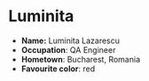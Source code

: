 # Luminita 

- **Name:** Luminita Lazarescu
- **Occupation**: QA Engineer
- **Hometown**: Bucharest, Romania
- **Favourite color**: red
